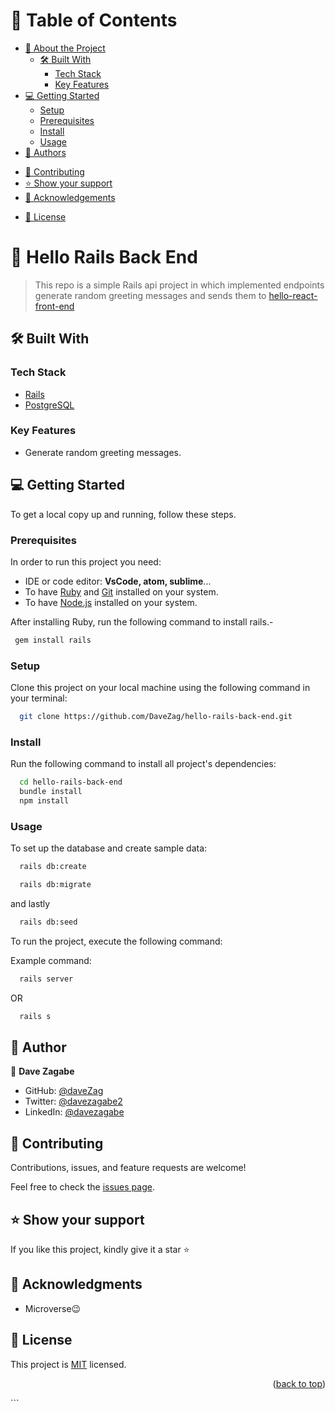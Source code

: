 <a name="readme-top"></a>

# 📗 Table of Contents

- [📖 About the Project](#about-project)
  - [🛠 Built With](#built-with)
    - [Tech Stack](#tech-stack)
    - [Key Features](#key-features)
    <!-- - [🚀 Live Demo](#live-demo)
    - [Preview](#preview) -->
- [💻 Getting Started](#getting-started)
  - [Setup](#setup)
  - [Prerequisites](#prerequisites)
  - [Install](#install)
  - [Usage](#usage)
    <!-- - [Run tests](#run-tests) -->
    <!-- - [Deployment](#triangular_flag_on_post-deployment) -->
- [👥 Authors](#authors)
<!-- - [🔭 Future Features](#future-features) -->
- [🤝 Contributing](#contributing)
- [⭐️ Show your support](#support)
- [🙏 Acknowledgements](#acknowledgements)
<!-- - [❓ FAQ](#faq) -->
- [📝 License](#license)

# 📖 Hello Rails Back End <a name="about-project"></a>

> This repo is a simple Rails api project in which implemented endpoints generate random greeting messages and sends them to [hello-react-front-end](https://github.com/DaveZag/hello-react-front-end)

## 🛠 Built With <a name="built-with"></a>

### Tech Stack <a name="tech-stack"></a>

  <ul>
    <li><a href="https://rubyonrails.org/">Rails</a></li>
    <li><a href="https://www.postgresql.org/">PostgreSQL</a></li>
    <!-- <li><a href="https://reactjs.org/">React.js</a></li>
    <li><a href="https://redux.js.org/">Redux.js</a></li> -->

  </ul>

### Key Features <a name="key-features"></a>

- Generate random greeting messages.

<!-- ## 🚀 Live Demo <a name="live-demo"></a>

- [Live Demo Link](https://moneymate-5vc4.onrender.com/) -->

<!-- ## Preview

![Mobile Design](./preview/preview.png) -->

## 💻 Getting Started <a name="getting-started"></a>

To get a local copy up and running, follow these steps.

### Prerequisites

In order to run this project you need:

- IDE or code editor: **VsCode, atom, sublime**...
- To have [Ruby](https://www.ruby-lang.org/en/) and [Git](https://git-scm.com/) installed on your system.
- To have [Node.js](https://nodejs.org/) installed on your system.

After installing Ruby, run the following command to install rails.-

```sh
 gem install rails
```

### Setup

Clone this project on your local machine using the following command in your terminal:

```sh
  git clone https://github.com/DaveZag/hello-rails-back-end.git
```

### Install

Run the following command to install all project's dependencies:

```sh
  cd hello-rails-back-end
  bundle install
  npm install
```

### Usage

To set up the database and create sample data:

```sh
  rails db:create
```

```sh
  rails db:migrate
```

and lastly

```sh
  rails db:seed
```

To run the project, execute the following command:

Example command:

```sh
  rails server
```

OR

```sh
  rails s
```

<!-- ### Run tests

To run tests, run the following command:

Example command:

```sh
  gem install rails rspec
  rspec ./spec/models/ -->

## 👥 Author <a name="authors"></a>

👤 **Dave Zagabe**

- GitHub: [@daveZag](https://github.com/daveZag)
- Twitter: [@davezagabe2](https://twitter.com/davezagabe2)
- LinkedIn: [@davezagabe](https://www.linkedin.com/in/davezagabe/)

<!-- ## 🔭 Future Features <a name="future-features"></a>

- [ ] **Add GUI** -->

## 🤝 Contributing <a name="contributing"></a>

Contributions, issues, and feature requests are welcome!

Feel free to check the [issues page](../../issues/).

## ⭐️ Show your support <a name="support"></a>

If you like this project, kindly give it a star ⭐️

## 🙏 Acknowledgments <a name="acknowledgements"></a>

- Microverse😉

## 📝 License <a name="license"></a>

This project is [MIT](./LICENSE) licensed.

<p align="right">(<a href="#readme-top">back to top</a>)</p>
```
